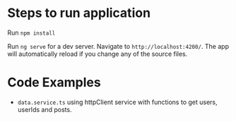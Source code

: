 
# Steps to run application

Run `npm install` 

Run `ng serve` for a dev server. Navigate to `http://localhost:4200/`. The app will automatically reload if you change any of the source files.

# Code Examples

* `data.service.ts` using httpClient service with functions to get users, userIds and posts.
